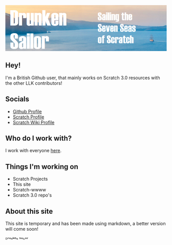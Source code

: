 ![drunken-sailor7.github.io](/Images/drunken-sailor-banner.png)

## Hey!
I'm a British Github user, that mainly works on Scratch 3.0 resources with the other LLK contributors!

## Socials 
- [Github Profile](https://github.com/Drunken-Sailor7)
- [Scratch Profile](https://scratch.mit.edu/users/Drunken_Sailor)
- [Scratch Wiki Profile](https://wiki.scratch.mit.edu/wiki/User:Drunken_Sailor)

## Who do I work with?
I work with everyone [here](https://github.com/Drunken-Sailor7?tab=following).

## Things I'm working on
- Scratch Projects
- This site
- Scratch-wwww
- Scratch 3.0 repo's

## About this site
This site is temporary and has been made using markdown, a better version will come soon!

ᴰʳᵘᶰᵏᵉᶰ ˢᵃᶦᶫᵒʳ
